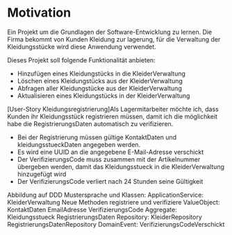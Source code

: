 # Motivation 
Ein Projekt um die Grundlagen der Software-Entwicklung zu lernen.
Die Firma bekommt von Kunden Kleidung zur lagerung, für die Verwaltung der Kleidungsstücke wird diese Anwendung verwendet. 

Dieses Projekt soll folgende Funktionalität anbieten:
- Hinzufügen eines Kleidungstücks in die KleiderVerwaltung
- Löschen eines Kleidungstücks aus der KleiderVerwaltung
- Abfragen aller Kleidungstücke aus der KleiderVerwaltung
- Aktualisieren eines Kleidungstücks in der KleiderVerwaltung

[User-Story Kleidungsregistrierung]Als Lagermitarbeiter möchte ich, dass Kunden ihr Kleidungsstück registrieren müssen, damit ich die möglichkeit habe die RegistrierungsDaten automatisch zu verifizieren.
- Bei der Registrierung müssen gültige KontaktDaten und kleidungsstueckDaten angegeben werden.
- Es wird eine UUID an die angegebene E-Mail-Adresse verschickt
- Der VerifizierungsCode muss zusammen mit der Artikelnummer übergeben werden, damit das Kleidungsstueck in die KleiderVerwaltung hinzugefügt wird
- Der VerifizierungsCode verliert nach 24 Stunden seine Gültigkeit

Abbildung auf DDD Mustersprache und Klassen:
ApplicationService: 
    KleiderVerwaltung
        Neue Methoden registriere und verifiziere
ValueObject:
    KontaktDaten
    EmailAdresse
    VerifizierungsCode
Aggregate:
    Kleidungsstueck
    RegistrierungsDaten
Repository:
    KleiderRepository
    RegistrierungsDatenRepository
DomainEvent:
    VerifizierungsCodeVerschickt
